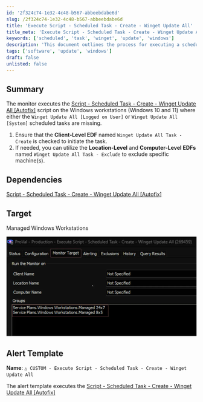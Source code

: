 ```yaml
---
id: '2f324c74-1e32-4c48-b567-abbeebdabe6d'
slug: /2f324c74-1e32-4c48-b567-abbeebdabe6d
title: 'Execute Script - Scheduled Task - Create - Winget Update All'
title_meta: 'Execute Script - Scheduled Task - Create - Winget Update All'
keywords: ['scheduled', 'task', 'winget', 'update', 'windows']
description: 'This document outlines the process for executing a scheduled task that creates Winget Update All tasks on Windows 10 and 11 workstations. It details the necessary client-level and location-level EDFs for managing task initiation and exclusions.'
tags: ['software', 'update', 'windows']
draft: false
unlisted: false
---
```


## Summary

The monitor executes the [Script - Scheduled Task - Create - Winget Update All [Autofix]](/docs/4bb08610-f80b-4c5a-8e13-b6db095484c1) script on the Windows workstations (Windows 10 and 11) where either the `Winget Update All [Logged on User]` or `Winget Update All [System]` scheduled tasks are missing.

1. Ensure that the **Client-Level EDF** named `Winget Update All Task - Create` is checked to initiate the task.
2. If needed, you can utilize the **Location-Level** and **Computer-Level EDFs** named `Winget Update All Task - Exclude` to exclude specific machine(s).

## Dependencies

[Script - Scheduled Task - Create - Winget Update All [Autofix]](/docs/4bb08610-f80b-4c5a-8e13-b6db095484c1)

## Target

Managed Windows Workstations

![Image](../../../static/img/docs/2f324c74-1e32-4c48-b567-abbeebdabe6d/image_1.webp)

## Alert Template

**Name**: `△ CUSTOM - Execute Script - Scheduled Task - Create - Winget Update All`

The alert template executes the [Script - Scheduled Task - Create - Winget Update All [Autofix]](/docs/4bb08610-f80b-4c5a-8e13-b6db095484c1)